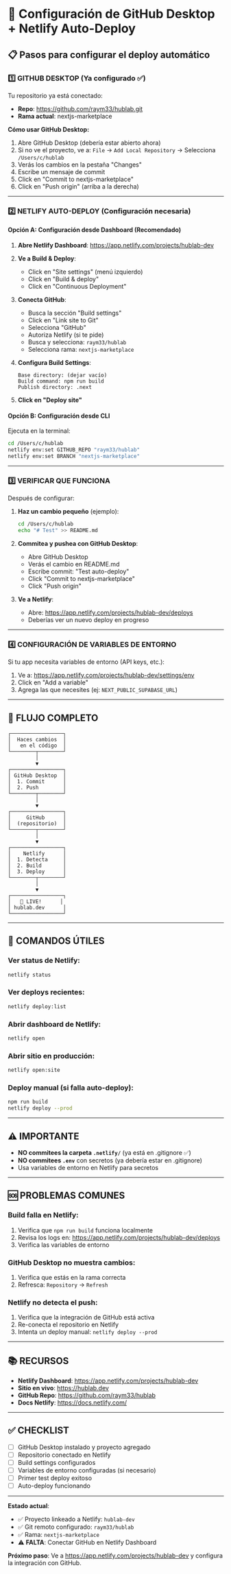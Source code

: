 # 🚀 Configuración de GitHub Desktop + Netlify Auto-Deploy

## 📋 Pasos para configurar el deploy automático

### 1️⃣ GITHUB DESKTOP (Ya configurado ✅)

Tu repositorio ya está conectado:
- **Repo**: https://github.com/raym33/hublab.git
- **Rama actual**: nextjs-marketplace

**Cómo usar GitHub Desktop:**
1. Abre GitHub Desktop (debería estar abierto ahora)
2. Si no ve el proyecto, ve a: `File` → `Add Local Repository` → Selecciona `/Users/c/hublab`
3. Verás los cambios en la pestaña "Changes"
4. Escribe un mensaje de commit
5. Click en "Commit to nextjs-marketplace"
6. Click en "Push origin" (arriba a la derecha)

---

### 2️⃣ NETLIFY AUTO-DEPLOY (Configuración necesaria)

#### Opción A: Configuración desde Dashboard (Recomendado)

1. **Abre Netlify Dashboard**: https://app.netlify.com/projects/hublab-dev

2. **Ve a Build & Deploy**:
   - Click en "Site settings" (menú izquierdo)
   - Click en "Build & deploy"
   - Click en "Continuous Deployment"

3. **Conecta GitHub**:
   - Busca la sección "Build settings"
   - Click en "Link site to Git"
   - Selecciona "GitHub"
   - Autoriza Netlify (si te pide)
   - Busca y selecciona: `raym33/hublab`
   - Selecciona rama: `nextjs-marketplace`

4. **Configura Build Settings**:
   ```
   Base directory: (dejar vacío)
   Build command: npm run build
   Publish directory: .next
   ```

5. **Click en "Deploy site"**

#### Opción B: Configuración desde CLI

Ejecuta en la terminal:
```bash
cd /Users/c/hublab
netlify env:set GITHUB_REPO "raym33/hublab"
netlify env:set BRANCH "nextjs-marketplace"
```

---

### 3️⃣ VERIFICAR QUE FUNCIONA

Después de configurar:

1. **Haz un cambio pequeño** (ejemplo):
   ```bash
   cd /Users/c/hublab
   echo "# Test" >> README.md
   ```

2. **Commitea y pushea con GitHub Desktop**:
   - Abre GitHub Desktop
   - Verás el cambio en README.md
   - Escribe commit: "Test auto-deploy"
   - Click "Commit to nextjs-marketplace"
   - Click "Push origin"

3. **Ve a Netlify**:
   - Abre: https://app.netlify.com/projects/hublab-dev/deploys
   - Deberías ver un nuevo deploy en progreso

---

### 4️⃣ CONFIGURACIÓN DE VARIABLES DE ENTORNO

Si tu app necesita variables de entorno (API keys, etc.):

1. Ve a: https://app.netlify.com/projects/hublab-dev/settings/env
2. Click en "Add a variable"
3. Agrega las que necesites (ej: `NEXT_PUBLIC_SUPABASE_URL`)

---

## 🔄 FLUJO COMPLETO

```
┌─────────────────┐
│  Haces cambios  │
│   en el código  │
└────────┬────────┘
         │
         ▼
┌─────────────────┐
│ GitHub Desktop  │
│  1. Commit      │
│  2. Push        │
└────────┬────────┘
         │
         ▼
┌─────────────────┐
│     GitHub      │
│  (repositorio)  │
└────────┬────────┘
         │
         ▼
┌─────────────────┐
│    Netlify      │
│  1. Detecta     │
│  2. Build       │
│  3. Deploy      │
└────────┬────────┘
         │
         ▼
┌─────────────────┐
│   🎉 LIVE!      │
│ hublab.dev      │
└─────────────────┘
```

---

## 📝 COMANDOS ÚTILES

### Ver status de Netlify:
```bash
netlify status
```

### Ver deploys recientes:
```bash
netlify deploy:list
```

### Abrir dashboard de Netlify:
```bash
netlify open
```

### Abrir sitio en producción:
```bash
netlify open:site
```

### Deploy manual (si falla auto-deploy):
```bash
npm run build
netlify deploy --prod
```

---

## ⚠️ IMPORTANTE

- **NO commitees la carpeta `.netlify/`** (ya está en .gitignore ✅)
- **NO commitees `.env`** con secretos (ya debería estar en .gitignore)
- Usa variables de entorno en Netlify para secretos

---

## 🆘 PROBLEMAS COMUNES

### Build falla en Netlify:
1. Verifica que `npm run build` funciona localmente
2. Revisa los logs en: https://app.netlify.com/projects/hublab-dev/deploys
3. Verifica las variables de entorno

### GitHub Desktop no muestra cambios:
1. Verifica que estás en la rama correcta
2. Refresca: `Repository` → `Refresh`

### Netlify no detecta el push:
1. Verifica que la integración de GitHub está activa
2. Re-conecta el repositorio en Netlify
3. Intenta un deploy manual: `netlify deploy --prod`

---

## 📚 RECURSOS

- **Netlify Dashboard**: https://app.netlify.com/projects/hublab-dev
- **Sitio en vivo**: https://hublab.dev
- **GitHub Repo**: https://github.com/raym33/hublab
- **Docs Netlify**: https://docs.netlify.com/

---

## ✅ CHECKLIST

- [ ] GitHub Desktop instalado y proyecto agregado
- [ ] Repositorio conectado en Netlify
- [ ] Build settings configurados
- [ ] Variables de entorno configuradas (si necesario)
- [ ] Primer test deploy exitoso
- [ ] Auto-deploy funcionando

---

**Estado actual**:
- ✅ Proyecto linkeado a Netlify: `hublab-dev`
- ✅ Git remoto configurado: `raym33/hublab`
- ✅ Rama: `nextjs-marketplace`
- ⚠️  **FALTA**: Conectar GitHub en Netlify Dashboard

**Próximo paso**: Ve a https://app.netlify.com/projects/hublab-dev y configura la integración con GitHub.
